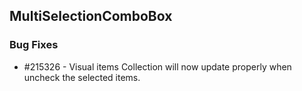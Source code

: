 ## MultiSelectionComboBox

### Bug Fixes

* \#215326 - Visual items Collection will now update properly when uncheck the selected items.